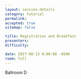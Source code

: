 ```yaml
---
layout: session-details
category: tutorial
permalink:
accepted: true
sitemap: false

title: Registration and Breakfast
presenters:
difficulty:

date: 2017-08-13 8:00:00 -0500
room: full
---
```

Ballroom D
